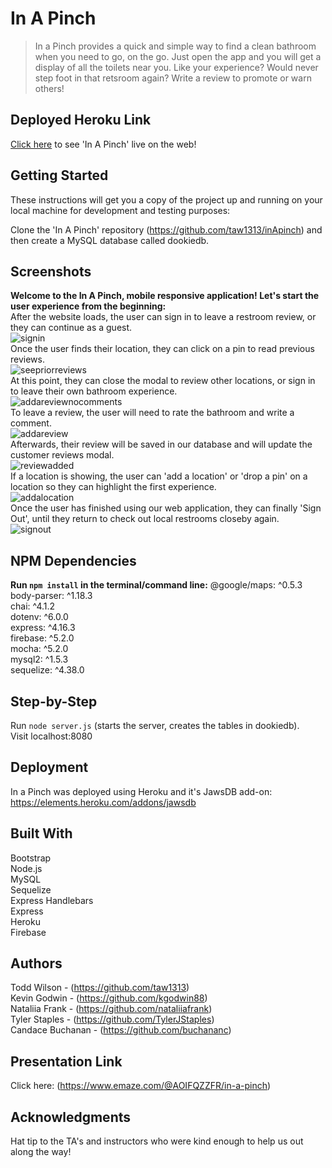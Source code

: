 # In A Pinch
> In a Pinch provides a quick and simple way to find a clean bathroom when you need to go, on the go. Just open the app and you will get a display of all the toilets near you. Like your experience? Would never step foot in that retsroom again? Write a review to promote or warn others!
## Deployed Heroku Link
[Click here](https://cryptic-spire-46281.herokuapp.com/) to see 'In A Pinch' live on the web!

## Getting Started
These instructions will get you a copy of the project up and running on your local machine for development and testing purposes:

Clone the 'In A Pinch' repository (https://github.com/taw1313/inApinch) and then create a MySQL database called dookiedb.

## Screenshots
**Welcome to the In A Pinch, mobile responsive application! Let's start the user experience from the beginning:**
<br/>
After the website loads, the user can sign in to leave a restroom review, or they can continue as a guest.
<br/>
![signin](https://lh3.googleusercontent.com/jbl6M5F-5Ph90XpDOdY7nR0ooibqDnA0NWHnL2HrDzQsaOYibrXdozwdeiE5i0Ava0o12Zs-2ONkkg "SignIn")
<br/>
Once the user finds their location, they can click on a pin to read previous reviews.
<br/>
![seepriorreviews](https://lh3.googleusercontent.com/QYIOaf9kzMFwuNQjNWXVA0VEn3rS9qhX3fH2Rs4GGYSi1NizYNXUxgDAA09RNjuaiMrc-Zm1Bc8UxQ "SeePriorReviews")
<br/>
At this point, they can close the modal to review other locations, or sign in to leave their own bathroom experience.
<br/>
![addareviewnocomments](https://lh3.googleusercontent.com/VS3mnuuffxAiyOgvnhp9XblfVt_oC6ZXdFxEZZMHLOJRnkcxfBsQLrT4n0WCeMnGLsRDM12fyaJV9g "AddAReviewNoComments")
<br/>
To leave a review, the user will need to rate the bathroom and write a comment.
<br/>
![addareview](https://lh3.googleusercontent.com/7Me9w-055wrtgp5ISJAE01iyPwHGJa2stNkB--LlEa_A4UD80COaLx1u7QeHAcmpQhgk2QO2aFYhHQ "AddAReview")
<br/>
Afterwards, their review will be saved in our database and will update the customer reviews modal.
<br/>
![reviewadded](https://lh3.googleusercontent.com/qjrcIU8yOHsYJDT3oRogX48uVlawSGQS9qQnR7nxt2gpPeT4A0rOMUechoxdhN8dUuhuw-szXbXr8g "ReviewAdded")
<br/>
If a location is showing, the user can 'add a location' or 'drop a pin' on a location so they can highlight the first experience.
<br/>
![addalocation](https://lh3.googleusercontent.com/aGa-ZmTLjsaWGeC882Qv4TEkSW71pVCahNnk3wx22vd-bmQ72uUoKn8NgV94GExmNmbnCdEOZ62p9g "AddALocation")
<br/>
Once the user has finished using our web application, they can finally 'Sign Out', until they return to check out local restrooms closeby again.
<br/>
![signout](https://lh3.googleusercontent.com/WUz8k5zoTzGOpVh0rwC85WxJKDeXa4grWpWaDMyfE8d5TZSfS4kesRQ31bfBgVQXbXf_CH0hXS3Rzg "SignOut")

## NPM Dependencies
**Run `npm install` in the terminal/command line:**
@google/maps: ^0.5.3
<br/>
body-parser: ^1.18.3
<br/>
chai: ^4.1.2
<br/>
dotenv: ^6.0.0
<br/>
express: ^4.16.3
<br/>
firebase: ^5.2.0
<br/>
mocha: ^5.2.0
<br/>
mysql2: ^1.5.3
<br/>
sequelize: ^4.38.0

## Step-by-Step
Run `node server.js` (starts the server, creates the tables in dookiedb).
<br/>
Visit localhost:8080

## Deployment
In a Pinch was deployed using Heroku and it's JawsDB add-on: https://elements.heroku.com/addons/jawsdb

## Built With
Bootstrap
<br/>
Node.js
<br/>
MySQL
<br/>
Sequelize
<br/>
Express Handlebars
<br/>
Express
<br/>
Heroku
<br/>
Firebase

## Authors
Todd Wilson - (https://github.com/taw1313)
<br/>
Kevin Godwin - (https://github.com/kgodwin88)
<br/>
Nataliia Frank - (https://github.com/nataliiafrank)
<br/>
Tyler Staples - (https://github.com/TylerJStaples)
<br/>
Candace Buchanan - (https://github.com/buchananc)

## Presentation Link
Click here: (https://www.emaze.com/@AOIFQZZFR/in-a-pinch)

## Acknowledgments
Hat tip to the TA's and instructors who were kind enough to help us out along the way!